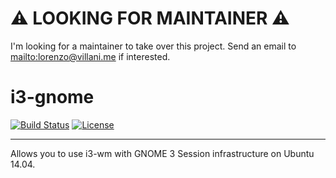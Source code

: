 # :warning: LOOKING FOR MAINTAINER :warning:

I'm looking for a maintainer to take over this project. Send an email to <mailto:lorenzo@villani.me> if interested.

# i3-gnome

[![Build Status](http://img.shields.io/travis/lvillani/i3-gnome.svg?style=flat)](https://travis-ci.org/lvillani/i3-gnome)
[![License](http://img.shields.io/badge/license-MIT-blue.svg?style=flat)](http://choosealicense.com/licenses/mit/)

--------------------------------------------------------------------------------

Allows you to use i3-wm with GNOME 3 Session infrastructure on Ubuntu 14.04.
